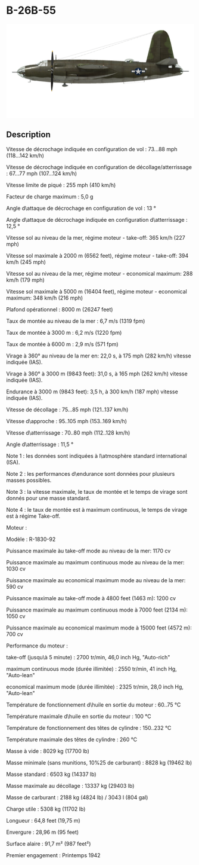 # B-26B-55
  

  
![b26b55](../images/b26b55.png)
  

  
## Description
  

  
Vitesse de décrochage indiquée en configuration de vol : 73...88 mph (118...142 km/h)
  
Vitesse de décrochage indiquée en configuration de décollage/atterrissage : 67...77 mph (107...124 km/h)
  
Vitesse limite de piqué : 255 mph (410 km/h)
  
Facteur de charge maximum : 5,0 g
  
Angle d\attaque de décrochage en configuration de vol : 13 °
  
Angle d\attaque de décrochage indiquée en configuration d\atterrissage : 12,5 °
  

  
Vitesse sol au niveau de la mer, régime moteur - take-off: 365 km/h (227 mph)
  
Vitesse sol maximale à 2000 m (6562 feet), régime moteur - take-off: 394 km/h (245 mph)
  

  
Vitesse sol au niveau de la mer, régime moteur - economical maximum: 288 km/h (179 mph)
  
Vitesse sol maximale à 5000 m (16404 feet), régime moteur - economical maximum: 348 km/h (216 mph)
  

  
Plafond opérationnel : 8000 m (26247 feet)
  
Taux de montée au niveau de la mer : 6,7 m/s (1319 fpm)
  
Taux de montée à 3000 m : 6,2 m/s (1220 fpm)
  
Taux de montée à 6000 m : 2,9 m/s (571 fpm)
  

  
Virage à 360° au niveau de la mer en: 22,0 s, à 175 mph (282 km/h) vitesse indiquée (IAS).
  
Virage à 360° à 3000 m (9843 feet): 31,0 s, à 165 mph (262 km/h) vitesse indiquée (IAS).
  

  
Endurance à 3000 m (9843 feet): 3,5 h, à 300 km/h (187 mph) vitesse indiquée (IAS).
  

  
Vitesse de décollage : 75...85 mph (121..137 km/h)
  
Vitesse d\approche : 95..105 mph (153..169 km/h)
  
Vitesse d\atterrissage : 70..80 mph (112..128 km/h)
  
Angle d\atterrissage : 11,5 °
  

  
Note 1 : les données sont indiquées à l\atmosphère standard international (ISA).
  
Note 2 : les performances d\endurance sont données pour plusieurs masses possibles.
  
Note 3 : la vitesse maximale, le taux de montée et le temps de virage sont donnés pour une masse standard.
  
Note 4 : le taux de montée est à maximum continuous, le temps de virage est à régime Take-off.
  

  
Moteur :
  
Modèle : R-1830-92
  
Puissance maximale àu take-off mode au niveau de la mer: 1170 cv
  
Puissance maximale au maximum continuous mode au niveau de la mer: 1030 cv
  
Puissance maximale au economical maximum mode au niveau de la mer: 590 cv
  

  
Puissance maximale au take-off mode à 4800 feet (1463 m): 1200 cv
  
Puissance maximale au maximum continuous mode à 7000 feet (2134 m): 1050 cv
  
Puissance maximale au economical maximum mode à 15000 feet (4572 m): 700 cv
  

  
Performance du moteur :
  
take-off (jusqu\à 5 minute) : 2700 tr/min, 46,0 inch Hg, "Auto-rich"
  
maximum continuous mode (durée illimitée) : 2550 tr/min, 41 inch Hg, "Auto-lean"
  
economical maximum mode (durée illimitée) : 2325 tr/min, 28,0 inch Hg, "Auto-lean"
  

  
Température de fonctionnement d\huile en sortie du moteur : 60..75 °C
  
Température maximale d\huile en sortie du moteur : 100 °C
  
Température de fonctionnement des têtes de cylindre : 150..232 °C
  
Température maximale des têtes de cylindre : 260 °C
  

  
Masse à vide : 8029 kg (17700 lb)
  
Masse minimale (sans munitions, 10%25 de carburant) : 8828 kg (19462 lb)
  
Masse standard : 6503 kg (14337 lb)
  
Masse maximale au décollage : 13337 kg (29403 lb)
  
Masse de carburant : 2188 kg (4824 lb) / 3043 l (804 gal)
  
Charge utile : 5308 kg (11702 lb)
  

  
Longueur : 64,8 feet (19,75 m)
  
Envergure : 28,96 m (95 feet)
  
Surface alaire : 91,7 m² (987 feet²)
  

  
Premier engagement : Printemps 1942  